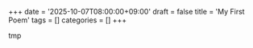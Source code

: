 +++
date = '2025-10-07T08:00:00+09:00'
draft = false
title = 'My First Poem'
tags = []
categories = []
+++

tmp
